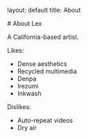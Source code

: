 layout: default
title: About 
<link href="https://fonts.googleapis.com/css?family=Cormorant+Infant:600" rel="stylesheet">
# About Lex 

A California-based artist.

Likes: 
- Dense aesthetics
- Recycled multimedia 
- Denpa
- Irezumi
- Inkwash

Dislikes:
- Auto-repeat videos
- Dry air 

